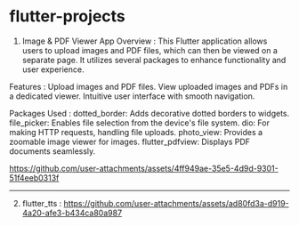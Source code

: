 # flutter-projects

1) Image & PDF Viewer App
Overview :
This Flutter application allows users to upload images and PDF files, which can then be viewed on a separate page. It utilizes several packages to enhance functionality and user experience.

Features :
Upload images and PDF files.
View uploaded images and PDFs in a dedicated viewer.
Intuitive user interface with smooth navigation.

Packages Used : 
dotted_border: Adds decorative dotted borders to widgets.
file_picker: Enables file selection from the device's file system.
dio: For making HTTP requests, handling file uploads.
photo_view: Provides a zoomable image viewer for images.
flutter_pdfview: Displays PDF documents seamlessly.

https://github.com/user-attachments/assets/4ff949ae-35e5-4d9d-9301-51f4eeb0313f

----------------------------------------------------------------------------------
2) flutter_tts :
https://github.com/user-attachments/assets/ad80fd3a-d919-4a20-afe3-b434ca80a987

